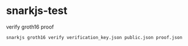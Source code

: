 # snarkjs-test

verify groth16 proof

```
snarkjs groth16 verify verification_key.json public.json proof.json
```